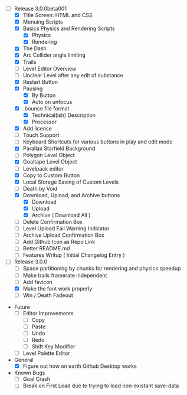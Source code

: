  - [ ] Release 3.0.0beta001
   - [x] Title Screen: HTML and CSS
   - [x] Menuing Scripts
   - [x] Basics Physics and Rendering Scripts
      - [x] Physics
      - [x] Rendering
   - [x] The Dash
   - [x] Arc Collider angle limiting
   - [x] Trails
   - [ ] Level Editor Overview
   - [ ] Unclear Level after any edit of substance
   - [x] Restart Button
   - [x] Pausing
     - [x] By Button
     - [x] Auto on unfocus
   - [x] .bounce file format
     - [x] Technical(ish) Description
     - [x] Processor
   - [x] Add license
   - [ ] Touch Support
   - [ ] Keyboard Shortcuts for various buttons in play and edit mode
   - [x] Parallax Starfield Background
   - [ ] Polygon Level Object
   - [x] Goaltape Level Object
   - [ ] Levelpack editor
   - [x] Copy to Custom Button
   - [x] Local Storage Saving of Custom Levels
   - [ ] Death by Void
   - [x] Download, Upload, and Archive buttons
     - [x] Download
     - [x] Upload
     - [x] Archive ( Download All )
   - [ ] Delete Confirmation Box
   - [ ] Level Upload Fail Warning Indicator
   - [ ] Archive Upload Confirmation Box
   - [ ] Add Github Icon as Repo Link
   - [ ] Better README.md
   - [ ] Features Writup ( Initial Changelog Entry )
 - [ ] Release 3.0.0
   - [ ] Space partitioning by chunks for rendering and physics speedup
   - [ ] Make trails framerate independent
   - [ ] Add favicon
   - [x] Make the font work properly
   - [ ] Win / Death Fadeout
 - Future
   - [ ] Editor Improvements
     - [ ] Copy
     - [ ] Paste
     - [ ] Undo
     - [ ] Redo
     - [ ] Shift Key Modifier
   - [ ] Level Palette Editor
 - General
   - [x] Figure out how on earth Github Desktop works
 - Known Bugs
   - [ ] Goal Crash
   - [ ] Break on First Load due to trying to load non-existant save-data